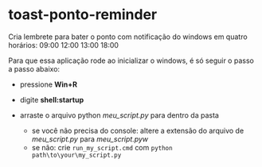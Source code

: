 # toast-ponto-reminder
Cria lembrete para bater o ponto com notificação do windows em quatro horários:
09:00
12:00
13:00
18:00

Para que essa aplicação rode ao inicializar o windows, é só seguir o passo a passo abaixo:

* pressione **Win+R**

* digite **shell:startup**

* arraste o arquivo python *meu_script.py* para dentro da pasta
  * se você não precisa do console: altere a extensão do arquivo de *meu_script.py* para *meu_script.pyw*
  * se não: crie `run_my_script.cmd` com `python path\to\your\my_script.py`
